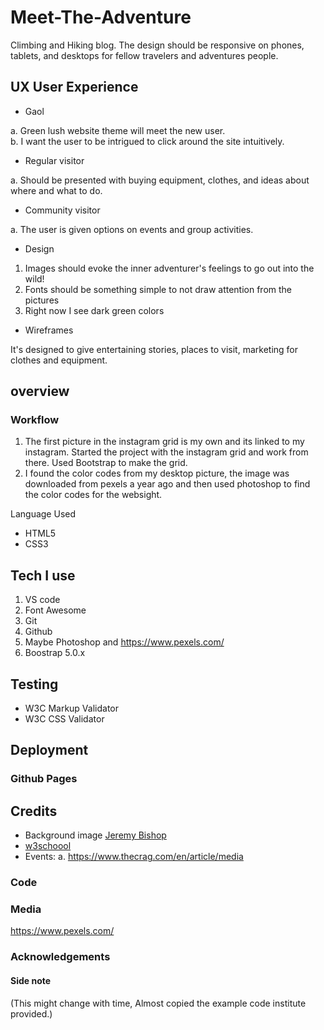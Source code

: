 # Meet-The-Adventure
Climbing and Hiking blog. The design should be responsive on phones, tablets, and desktops for fellow travelers and adventures people.


 ## UX  User Experience 
* Gaol 

a. Green lush website theme will meet the new user.  
b. I want the user to be intrigued to click around the site intuitively.

* Regular visitor

a. Should be presented with buying equipment, clothes, and ideas about where and what to do.   

* Community visitor

a. The user is given options on events and group activities.    

* Design
1. Images should evoke the inner adventurer's feelings to go out into the wild!
2. Fonts should be something simple to not draw attention from the pictures
3. Right now I see dark green colors

* Wireframes

It's designed to give entertaining stories, places to visit, marketing for clothes and equipment. 

## overview

### Workflow
1. The first picture in the instagram grid is my own and its linked to my instagram. Started the project with the instagram grid and work from there. Used Bootstrap to make the grid.
2. I found the color codes from my desktop picture, the image was downloaded from pexels a year ago and then used photoshop to find the color codes for the websight.

Language Used
* HTML5
* CSS3

## Tech I use
1. VS code
2. Font Awesome
3. Git
4. Github
5. Maybe Photoshop and https://www.pexels.com/
6. Boostrap 5.0.x

## Testing

* W3C Markup Validator
* W3C CSS Validator

## Deployment
### Github Pages
## Credits
* Background image [Jeremy Bishop](https://unsplash.com/@jeremybishop)
* [w3schoool](https://www.w3schools.com/)
* Events: 
a. https://www.thecrag.com/en/article/media
### Code
### Media
https://www.pexels.com/
### Acknowledgements

#### Side note
(This might change with time, Almost copied the example code institute provided.)


